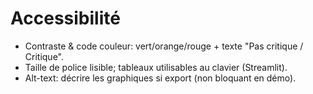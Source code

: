 # Accessibilité

- Contraste & code couleur: vert/orange/rouge + texte "Pas critique / Critique".
- Taille de police lisible; tableaux utilisables au clavier (Streamlit).
- Alt-text: décrire les graphiques si export (non bloquant en démo).
